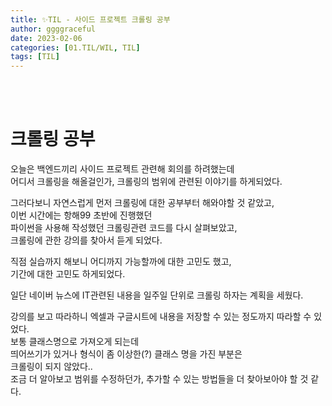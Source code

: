 ```yaml
---
title: ✨TIL - 사이드 프로젝트 크롤링 공부
author: ggggraceful
date: 2023-02-06
categories: [01.TIL/WIL, TIL]
tags: [TIL]
---
```


<br/>
<br/>

# 크롤링 공부

오늘은 백엔드끼리 사이드 프로젝트 관련해 회의를 하려했는데  
어디서 크롤링을 해올걸인가, 크롤링의 범위에 관련된 이야기를 하게되었다.  

그러다보니 자연스럽게 먼저 크롤링에 대한 공부부터 해와야할 것 같았고,  
이번 시간에는 항해99 초반에 진행했던  
파이썬을 사용해 작성했던 크롤링관련 코드를 다시 살펴보았고,  
크롤링에 관한 강의를 찾아서 듣게 되었다.   

직점 실습까지 해보니 어디까지 가능할까에 대한 고민도 했고,  
기간에 대한 고민도 하게되었다.  

일단 네이버 뉴스에 IT관련된 내용을 일주일 단위로 크롤링 하자는 계획을 세웠다.  

강의를 보고 따라하니 엑셀과 구글시트에 내용을 저장할 수 있는 정도까지 따라할 수 있었다.  
보통 클래스명으로 가져오게 되는데  
띄어쓰기가 있거나 형식이 좀 이상한(?) 클래스 명을 가진 부분은  
크롤링이 되지 않았다..  
조금 더 알아보고 범위를 수정하던가, 추가할 수 있는 방법들을 더 찾아보아야 할 것 같다.  

